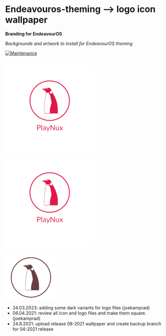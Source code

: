 # Endeavouros-theming --> logo icon wallpaper

**Branding for EndeavourOS**

*Backgrounds and artwork to install for EndeavourOS theming*

[![Maintenance](https://img.shields.io/maintenance/yes/2023.svg)]()

![EndeavourOS Logo](https://raw.githubusercontent.com/PlayNux/os-theming/master/playnux.png "PlayNux Logo") ![EndeavourOS dark Logo](https://raw.githubusercontent.com/PlayNux/os-theming/master/playnux-dark.png "PlayNux dark Logo")
---
![PlayNux Icon](https://raw.githubusercontent.com/PlayNux/os-theming/master/PlayNux-icon.png "PlayNux Icon")

* 24.03.2023: adding some dark variants for logo files (joekamprad)
* 06.04.2021: review all icon and logo files and make them square. (joekamprad)
* 24.8.2021: upload release 08-2021 wallpaper and create backup branch for 04-2021 release
